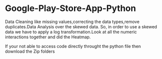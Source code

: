 # Google-Play-Store-App-Python
Data Cleaning like missing values,correcting the data types,remove duplicates.Data Analysis over the skewed data. So, in order to use a skewed data we have to apply a log transformation.Look at all the numeric interactions together and did the Heatmap.

If your not  able to access code directly throught the python file then download the Zip folders
